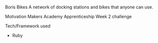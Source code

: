 Boris Bikes
A network of docking stations and bikes that anyone can use.

Motivation
Makers Academy Apprenticeship Week 2 challenge


Tech/Framework used
- Ruby





